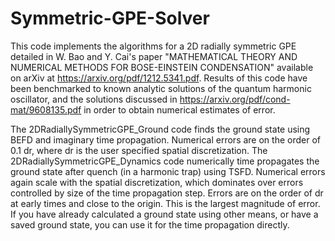 # Symmetric-GPE-Solver
This code implements the algorithms for a 2D radially symmetric GPE detailed in W. Bao and Y. Cai's paper "MATHEMATICAL THEORY AND NUMERICAL METHODS FOR
BOSE-EINSTEIN CONDENSATION" available on arXiv at https://arxiv.org/pdf/1212.5341.pdf. Results of this code have been benchmarked to known analytic solutions of the quantum harmonic oscillator, and the solutions discussed in  https://arxiv.org/pdf/cond-mat/9608135.pdf in order to obtain numerical estimates of error. 

The 2DRadiallySymmetricGPE_Ground code finds the ground state using BEFD and imaginary time propagation. Numerical errors are on the order of 0.1 dr, where dr is the user specified spatial discretization.
The 2DRadiallySymmetricGPE_Dynamics code numerically time propagates the ground state after quench (in a harmonic trap) using TSFD. Numerical errors again scale with the spatial discretization, which dominates over errors controlled by size of the time propagation step. Errors are on the order of dr at early times and close to the origin. This is the largest magnitude of error. 
If you have already calculated a ground state using other means, or have a saved ground state, you can use it for the time propagation directly.
